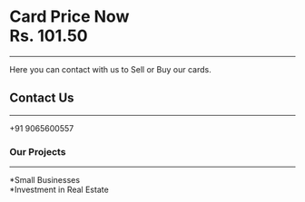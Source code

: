 <html>
<head>
</head>

<body>


<h1> Card Price Now <br/> Rs. 101.50 </h1>
<hr/>
<p> Here you can contact with us to Sell or Buy our cards.</p>
<h2> Contact Us </h2>
<hr/>
<p1> +91 9065600557</p1>
<h3>Our Projects</h3>
<hr/>
<p1>*Small Businesses <br/>*Investment in Real Estate</p1>

 </body>

</html>
